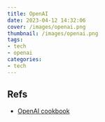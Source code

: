 ```yaml
---
title: OpenAI
date: 2023-04-12 14:32:06
cover: /images/openai.png
thumbnail: /images/openai.png
tags:
- tech
- openai
categories:
- tech
---
```


## Refs

- [OpenAI cookbook](https://github.com/openai/openai-cookbook)
